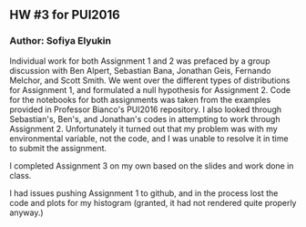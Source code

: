 
## HW #3 for PUI2016

### Author: Sofiya Elyukin

Individual work for both Assignment 1 and 2 was prefaced by a group discussion with
Ben Alpert, Sebastian Bana, Jonathan Geis, Fernando Melchor, and Scott Smith. We went
over the different types of distributions for Assignment 1, and formulated a null
hypothesis for Assignment 2. Code for the notebooks for both assignments was taken
from the examples provided in Professor Bianco's PUI2016 repository. I also looked
through Sebastian's, Ben's, and Jonathan's codes in attempting to work through 
Assignment 2. Unfortunately it turned out that my problem was with my environmental
variable, not the code, and I was unable to resolve it in time to submit the
assignment.

I completed Assignment 3 on my own based on the slides and work done in class.

I had issues pushing Assignment 1 to github, and in the process lost the code and
plots for my histogram (granted, it had not rendered quite properly anyway.)
